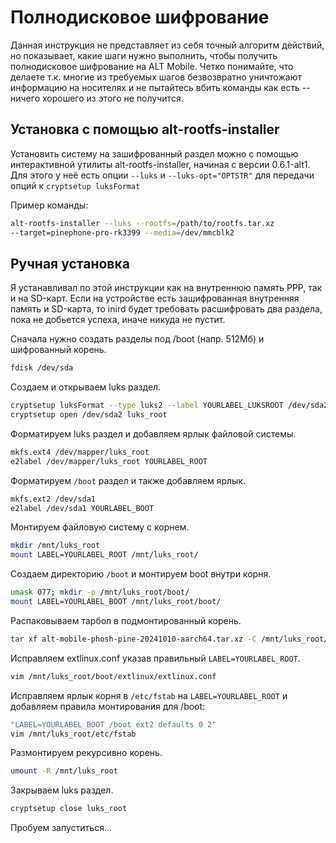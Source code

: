 # Полнодисковое шифрование

Данная инструкция не представляет из себя точный алгоритм действий, но
показывает, какие шаги нужно выполнить, чтобы получить полнодисковое
шифрование на ALT Mobile. Четко понимайте, что делаете т.к. многие из
требуемых шагов безвозвратно уничтожают информацию на носителях и не
пытайтесь вбить команды как есть -- ничего хорошего из этого не получится.

## Установка с помощью alt-rootfs-installer

Установить систему на зашифрованный раздел можно с помощью интерактивной
утилиты alt-rootfs-installer, начиная с версии 0.6.1-alt1. Для этого у неё
есть опции `--luks` и `--luks-opt="OPTSTR"` для передачи опций к
`cryptsetup luksFormat`

Пример команды:

```sh
alt-rootfs-installer --luks --rootfs=/path/to/rootfs.tar.xz
--target=pinephone-pro-rk3399 --media=/dev/mmcblk2
```

## Ручная установка

Я устанавливал по этой инструкции как на внутреннюю память PPP, так и на
SD-карт. Если на устройстве есть зашифрованная внутренняя память и
SD-карта, то inird будет требовать расшифровать два раздела, пока не
добьется успеха, иначе никуда не пустит.

Сначала нужно создать разделы под /boot (напр. 512Мб) и шифрованный корень.

```sh
fdisk /dev/sda
```

Создаем и открываем luks раздел.

```sh
cryptsetup luksFormat --type luks2 --label YOURLABEL_LUKSROOT /dev/sda2
cryptsetup open /dev/sda2 luks_root
```

Форматируем luks раздел и добавляем ярлык файловой системы.

```sh
mkfs.ext4 /dev/mapper/luks_root
e2label /dev/mapper/luks_root YOURLABEL_ROOT
```

Форматируем `/boot` раздел и также добавляем ярлык.

```sh
mkfs.ext2 /dev/sda1
e2label /dev/sda1 YOURLABEL_BOOT
```

Монтируем файловую систему с корнем.

```sh
mkdir /mnt/luks_root
mount LABEL=YOURLABEL_ROOT /mnt/luks_root/
```

Создаем директорию `/boot` и монтируем boot внутри корня.

```sh
umask 077; mkdir -p /mnt/luks_root/boot/
mount LABEL=YOURLABEL_BOOT /mnt/luks_root/boot/
```

Распаковываем тарбол в подмонтированный корень.

```sh
tar xf alt-mobile-phosh-pine-20241010-aarch64.tar.xz -C /mnt/luks_root/
```

Исправляем extlinux.conf указав правильный `LABEL=YOURLABEL_ROOT`.

```sh
vim /mnt/luks_root/boot/extlinux/extlinux.conf
```

Исправляем ярлык корня в `/etc/fstab` на `LABEL=YOURLABEL_ROOT` и добавляем
правила монтирования для /boot:

```sh
"LABEL=YOURLABEL_BOOT /boot ext2 defaults 0 2"
vim /mnt/luks_root/etc/fstab
```

Размонтируем рекурсивно корень.

```sh
umount -R /mnt/luks_root
```

Закрываем luks раздел.

```sh
cryptsetup close luks_root
```

Пробуем запуститься...
